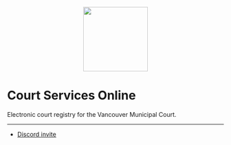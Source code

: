<p align="center">
<img width="150" height="150" src="https://cdn.discordapp.com/attachments/824471788980404234/928871221066600478/images.png">
</p>

# Court Services Online 
Electronic court registry for the Vancouver Municipal Court.

---

- [Discord invite](https://discord.gg/FmEEFEJWeC)
